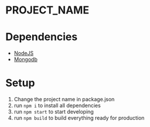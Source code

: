 # PROJECT_NAME

# Dependencies
- [NodeJS](https://nodejs.org/en/download)
- [Mongodb](https://www.mongodb.com/try/download/community)

# Setup
1. Change the project name in package.json
2. run `npm i` to install all dependencies
3. run `npm start` to start developing
4. run `npm build` to build everything ready for production
